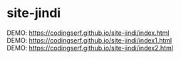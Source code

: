 # site-jindi  
DEMO: https://codingserf.github.io/site-jindi/index.html  
DEMO: https://codingserf.github.io/site-jindi/index1.html  
DEMO: https://codingserf.github.io/site-jindi/index2.html  

